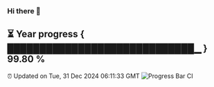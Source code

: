 ### Hi there 👋
⏳ Year progress { █████████████████████████████▁ } 99.80 %
---
⏰ Updated on Tue, 31 Dec 2024 06:11:33 GMT
![Progress Bar CI](https://github.com/Moyi321/Moyi321/workflows/Progress%20Bar%20CI/badge.svg)
